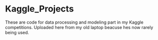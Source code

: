 # Kaggle_Projects

These are code for data processing and modeling part in my Kaggle competitions. 
Uploaded here from my old laptop beacuse hes now rarely being used.
